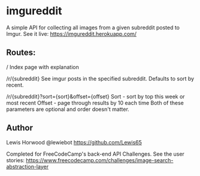 # imgureddit
A simple API for collecting all images from a given subreddit posted to Imgur.
See it live: https://imgureddit.herokuapp.com/

## Routes:
/
Index page with explanation

/r/{subreddit}
See imgur posts in the specified subreddit. Defaults to sort by recent.

/r/{subreddit}?sort={sort}&offset={offset}
Sort - sort by top this week or most recent
Offset - page through results by 10 each time
Both of these parameters are optional and order doesn't matter.


## Author
Lewis Horwood
@lewiebot
https://github.com/Lewis65

Completed for FreeCodeCamp's back-end API Challenges.
See the user stories: https://www.freecodecamp.com/challenges/image-search-abstraction-layer
